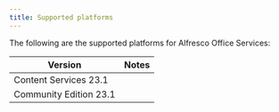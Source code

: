 ```yaml
---
title: Supported platforms
---
```


The following are the supported platforms for Alfresco Office Services:

| Version | Notes |
| ------- | ----- |
| Content Services 23.1 | |
| Community Edition 23.1 | |
